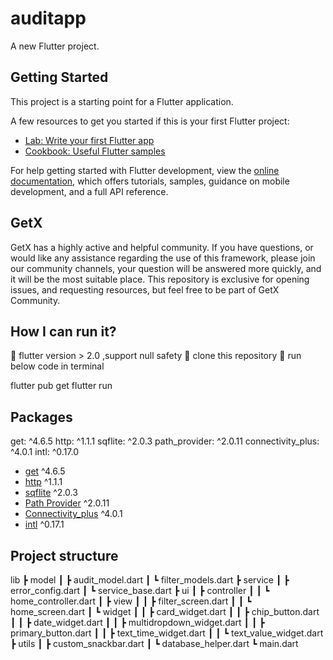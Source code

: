# auditapp

A new Flutter project.

## Getting Started

This project is a starting point for a Flutter application.

A few resources to get you started if this is your first Flutter project:

- [Lab: Write your first Flutter app](https://docs.flutter.dev/get-started/codelab)
- [Cookbook: Useful Flutter samples](https://docs.flutter.dev/cookbook)

For help getting started with Flutter development, view the
[online documentation](https://docs.flutter.dev/), which offers tutorials,
samples, guidance on mobile development, and a full API reference.

## GetX

GetX has a highly active and helpful community. If you have questions, or 
would like any assistance regarding the use of this framework, please join our 
community channels, your question will be answered more quickly, and it will be 
the most suitable place. This repository is exclusive for opening issues, and 
requesting resources, but feel free to be part of GetX Community.

## How I can run it?
🚀 flutter version > 2.0 ,support null safety
🚀 clone this repository
🚀 run below code in terminal

flutter pub get
flutter run

## Packages
get: ^4.6.5
http: ^1.1.1
sqflite: ^2.0.3
path_provider: ^2.0.11
connectivity_plus: ^4.0.1
intl: ^0.17.0

- [get](https://pub.dev/packages/get) ^4.6.5
- [http](https://pub.dev/packages/http) ^1.1.1
- [sqflite](https://pub.dev/packages/sqflite) ^2.0.3
- [Path Provider](https://pub.dev/packages/path_provider) ^2.0.11
- [Connectivity_plus](https://pub.dev/packages/connectivity_plus) ^4.0.1
- [intl](https://pub.dev/packages/intl) ^0.17.1


## Project structure

lib
 ┣ model
 ┃ ┣ audit_model.dart
 ┃ ┗ filter_models.dart
 ┣ service
 ┃ ┣ error_config.dart
 ┃ ┗ service_base.dart
 ┣ ui
 ┃ ┣ controller
 ┃ ┃ ┗ home_controller.dart
 ┃ ┣ view
 ┃ ┃ ┣ filter_screen.dart
 ┃ ┃ ┗ home_screen.dart
 ┃ ┗ widget
 ┃ ┃ ┣ card_widget.dart
 ┃ ┃ ┣ chip_button.dart
 ┃ ┃ ┣ date_widget.dart
 ┃ ┃ ┣ multidropdown_widget.dart
 ┃ ┃ ┣ primary_button.dart
 ┃ ┃ ┣ text_time_widget.dart
 ┃ ┃ ┗ text_value_widget.dart
 ┣ utils
 ┃ ┣ custom_snackbar.dart
 ┃ ┗ database_helper.dart
 ┗ main.dart